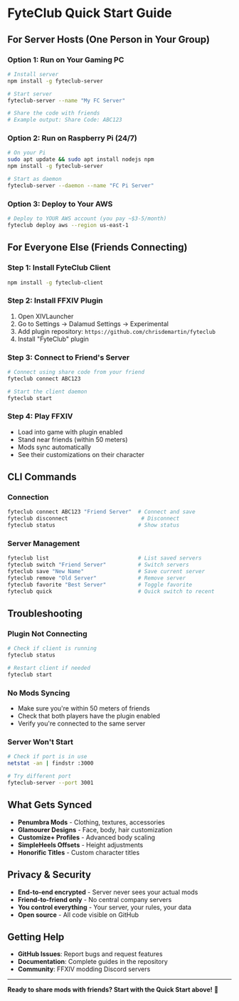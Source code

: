 # FyteClub Quick Start Guide

## **For Server Hosts (One Person in Your Group)**

### **Option 1: Run on Your Gaming PC**
```bash
# Install server
npm install -g fyteclub-server

# Start server
fyteclub-server --name "My FC Server"

# Share the code with friends
# Example output: Share Code: ABC123
```

### **Option 2: Run on Raspberry Pi (24/7)**
```bash
# On your Pi
sudo apt update && sudo apt install nodejs npm
npm install -g fyteclub-server

# Start as daemon
fyteclub-server --daemon --name "FC Pi Server"
```

### **Option 3: Deploy to Your AWS**
```bash
# Deploy to YOUR AWS account (you pay ~$3-5/month)
fyteclub deploy aws --region us-east-1
```

## **For Everyone Else (Friends Connecting)**

### **Step 1: Install FyteClub Client**
```bash
npm install -g fyteclub-client
```

### **Step 2: Install FFXIV Plugin**
1. Open XIVLauncher
2. Go to Settings → Dalamud Settings → Experimental
3. Add plugin repository: `https://github.com/chrisdemartin/fyteclub`
4. Install "FyteClub" plugin

### **Step 3: Connect to Friend's Server**
```bash
# Connect using share code from your friend
fyteclub connect ABC123

# Start the client daemon
fyteclub start
```

### **Step 4: Play FFXIV**
- Load into game with plugin enabled
- Stand near friends (within 50 meters)
- Mods sync automatically
- See their customizations on their character

## **CLI Commands**

### **Connection**
```bash
fyteclub connect ABC123 "Friend Server"  # Connect and save
fyteclub disconnect                       # Disconnect
fyteclub status                          # Show status
```

### **Server Management**
```bash
fyteclub list                            # List saved servers
fyteclub switch "Friend Server"          # Switch servers
fyteclub save "New Name"                 # Save current server
fyteclub remove "Old Server"             # Remove server
fyteclub favorite "Best Server"          # Toggle favorite
fyteclub quick                           # Quick switch to recent
```

## **Troubleshooting**

### **Plugin Not Connecting**
```bash
# Check if client is running
fyteclub status

# Restart client if needed
fyteclub start
```

### **No Mods Syncing**
- Make sure you're within 50 meters of friends
- Check that both players have the plugin enabled
- Verify you're connected to the same server

### **Server Won't Start**
```bash
# Check if port is in use
netstat -an | findstr :3000

# Try different port
fyteclub-server --port 3001
```

## **What Gets Synced**

- **Penumbra Mods** - Clothing, textures, accessories
- **Glamourer Designs** - Face, body, hair customization  
- **Customize+ Profiles** - Advanced body scaling
- **SimpleHeels Offsets** - Height adjustments
- **Honorific Titles** - Custom character titles

## **Privacy & Security**

- **End-to-end encrypted** - Server never sees your actual mods
- **Friend-to-friend only** - No central company servers
- **You control everything** - Your server, your rules, your data
- **Open source** - All code visible on GitHub

## **Getting Help**

- **GitHub Issues**: Report bugs and request features
- **Documentation**: Complete guides in the repository
- **Community**: FFXIV modding Discord servers

---

**Ready to share mods with friends? Start with the Quick Start above!** 🥊